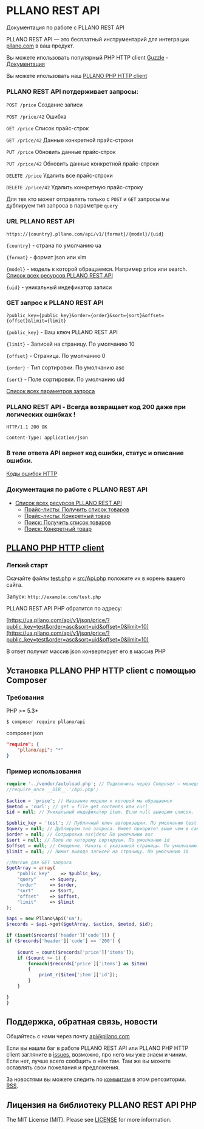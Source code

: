 # PLLANO REST API

Документация по работе с PLLANO REST API

PLLANO REST API — это бесплатный инструментарий для интеграции [pllano.com](https://pllano.com/) в ваш продукт.

Вы можете ипользовать популярный PHP HTTP client [Guzzle](https://github.com/guzzle/guzzle) - [Документация](http://docs.guzzlephp.org/en/stable/)

Вы можете ипользовать наш [PLLANO PHP HTTP client](src/Api.php)

<a name="general"></a>

### PLLANO REST API потдерживает запросы:

`POST /price` Создание записи 

`POST /price/42` Ошибка

`GET /price` Список прайс-строк

`GET /price/42` Данные конкретной прайс-строки

`PUT /price` Обновить данные прайс-строк

`PUT /price/42` Обновить данные конкретной прайс-строки

`DELETE /price` Удалить все прайс-строки

`DELETE /price/42` Удалить конкретную прайс-строку

Для тех кто может отправлять только с `POST` и `GET` запросы мы дублируем тип запроса в параметре `query`

### URL PLLANO REST API

`https://{country}.pllano.com/api/v1/{format}/{model}/{uid}`

`{country}` - страна по умолчанию ua

`{format}` - формат json или xlm

`{model}` - модель к которой обращаемся. Например price или search. [Список всех ресурсов PLLANO REST API](docs/query.md)

`{uid}` - уникальный индефикатор записи

### GET запрос к PLLANO REST API

`?public_key={public_key}&order={order}&sort={sort}&offset={offset}&limit={limit}`

`{public_key}` - Ваш ключ PLLANO REST API

`{limit}` - Записей на страницу. По умолчанию 10

`{offset}` - Страница. По умолчанию 0

`{order}` - Тип сортировки. По умолчанию asc

`{sort}` - Поле сортировки. По умолчанию uid

[Список всех параметров запроса](docs/query.md)

### PLLANO REST API - Всегда возвращает код 200 даже при логических ошибках !

`HTTP/1.1 200 OK`

`Content-Type: application/json`

### В теле ответа API вернет код ошибки, статус и описание ошибки.

[Коды ошибок HTTP](errors.md)

### Документация по работе с PLLANO REST API
* [Список всех ресурсов PLLANO REST API](docs/query.md)
	* [Прайс-листы: Получить список товаров](docs/price.md)
	* [Прайс-листы: Конкретный товар](docs/price.md#item)
	* [Поиск: Получить список товаров](docs/search.md)
	* [Поиск: Конкретный товар](docs/search.md#item)

<a name="php"></a>
## [PLLANO PHP HTTP client](src/Api.phpp)

### Легкий старт

Скачайте файлы [test.php](test.php) и [src/Api.php](src/Api.php) положите их в корень вашего сайта.

Запуск: `http://example.com/test.php`

PLLANO REST API PHP обратится по адресу:

[https://ua.pllano.com/api/v1/json/price/?public_key=test&order=asc&sort=uid&offset=0&limit=10](https://ua.pllano.com/api/v1/json/price/?public_key=test&order=asc&sort=uid&offset=0&limit=10)

В ответ получит массив json конвертирует его в массив PHP

<a name="composer"></a>

 Установка PLLANO PHP HTTP client с помощью Composer
 -------

### Требования

PHP >= 5.3*

```
$ composer require pllano/api
```

composer.json

``` json
"require": {
	"pllano/api": "*"
}
```
<a name="test"></a>
### Пример использования

``` php	
require '../vendor/autoload.php'; // Подключить через Composer — менеджер зависимостей для PHP
//require_once __DIR__.'/Api.php';
	
$action = 'price'; // Название модели к которой мы обращаемся
$metod = 'curl'; // get = file_get_contents или curl
$id = null; // Уникальный индефикатор item. Если null выводим список.

$public_key = 'test'; // Публичный ключ авторизации. По умолчанию test для настройки API
$query = null; // Дублируем тип запроса. Имеет приоритет выше чем в самом запросе.
$order = null; // Сотрировка asc|desc По умолчанию asc
$sort = null; // Поле по которому сортируем. По умолчанию id
$offset = null; // Смещение. Начать с указанной страницы. По умолчанию 0
$limit = null; // Лимит вывода записей на страницу. По умолчанию 10

//Массив для GET запроса
$getArray = array(
	"public_key"	=> $public_key,
	"query"		=> $query,
	"order"		=> $order,
	"sort"		=> $sort,
	"offset"	=> $offset,
	"limit"		=> $limit
);

$api = new Pllano\Api('ua');
$records = $api->get($getArray, $action, $metod, $id);

if (isset($records['header']['code'])) {
if ($records['header']['code'] == '200') {
	
	$count = count($records['price']['items']);
	if ($count >= 1) {
		foreach($records['price']['items'] as $item)
		{
			print_r($item['item']['id']);
		}
	}

}
} 
```

<a name="feedback"></a>
## Поддержка, обратная связь, новости

Общайтесь с нами через почту api@pllano.com

Если вы нашли баг в работе PLLANO REST API или PLLANO PHP HTTP client загляните в
[issues](https://github.com/pllano/api/issues), возможно, про него мы уже знаем и
чиним. Если нет, лучше всего сообщить о нём там. Там же вы можете оставлять свои
пожелания и предложения.

За новостями вы можете следить по
[коммитам](https://github.com/pllano/api/commits/master) в этом репозитории.
[RSS](https://github.com/pllano/api/commits/master.atom).

Лицензия на библиотеку PLLANO REST API PHP
-------

The MIT License (MIT). Please see [LICENSE](LICENSE.md) for more information.
